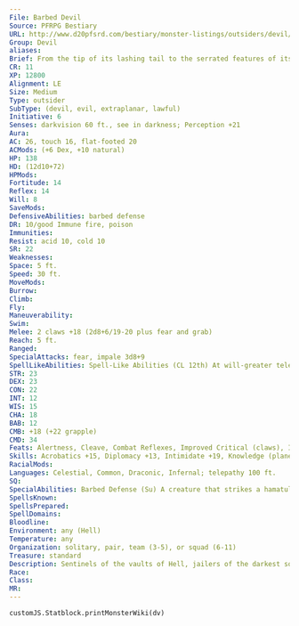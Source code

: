 ```yaml
---
File: Barbed Devil
Source: PFRPG Bestiary
URL: http://www.d20pfsrd.com/bestiary/monster-listings/outsiders/devil/barbed
Group: Devil
aliases: 
Brief: From the tip of its lashing tail to the serrated features of its fangfilled visage, this fiery-eyed sentinel bristles with barbs.
CR: 11
XP: 12800
Alignment: LE
Size: Medium
Type: outsider
SubType: (devil, evil, extraplanar, lawful)
Initiative: 6
Senses: darkvision 60 ft., see in darkness; Perception +21
Aura: 
AC: 26, touch 16, flat-footed 20
ACMods: (+6 Dex, +10 natural)
HP: 138
HD: (12d10+72)
HPMods: 
Fortitude: 14
Reflex: 14
Will: 8
SaveMods: 
DefensiveAbilities: barbed defense
DR: 10/good Immune fire, poison
Immunities: 
Resist: acid 10, cold 10
SR: 22
Weaknesses: 
Space: 5 ft.
Speed: 30 ft.
MoveMods: 
Burrow: 
Climb: 
Fly: 
Maneuverability: 
Swim: 
Melee: 2 claws +18 (2d8+6/19-20 plus fear and grab)
Reach: 5 ft.
Ranged: 
SpecialAttacks: fear, impale 3d8+9
SpellLikeAbilities: Spell-Like Abilities (CL 12th) At will-greater teleport (self plus 50 lbs. of objects only), hold person (DC 17), major image (DC 17), produce flame, pyrotechnics (DC 16), scorching ray (2 rays only) 1/day-order's wrath (DC 18), summon (level 4, 1 barbed devil 35%), unholy blight (DC 18)
STR: 23
DEX: 23
CON: 22
INT: 12
WIS: 15
CHA: 18
BAB: 12
CMB: +18 (+22 grapple)
CMD: 34
Feats: Alertness, Cleave, Combat Reflexes, Improved Critical (claws), Iron Will, Power Attack
Skills: Acrobatics +15, Diplomacy +13, Intimidate +19, Knowledge (planes) +16, Perception +21, Sense Motive +21, Spellcraft +12, Stealth +13, Survival +14
RacialMods: 
Languages: Celestial, Common, Draconic, Infernal; telepathy 100 ft.
SQ: 
SpecialAbilities: Barbed Defense (Su) A creature that strikes a hamatula with a melee weapon, an unarmed strike, or a natural weapon takes 1d8+6 points of piercing damage from the devil's barbs. Melee weapons with reach do not endanger a user in this way. Fear (Su) A barbed devil's fear attack affects any creature it damages with its claws. A DC 20 Will save resists this effect, otherwise the victim becomes frightened for 1d4 rounds. This is a mind-affecting fear effect. The save DC is Charisma-based. Grab (Ex) A barbed devil can use its grab attack against a foe of up to Medium size. Impale (Ex) A barbed devil deals 3d8+9 points of piercing damage to a grabbed opponent with a successful grapple check.
SpellsKnown: 
SpellsPrepared: 
SpellDomains: 
Bloodline: 
Environment: any (Hell)
Temperature: any
Organization: solitary, pair, team (3-5), or squad (6-11)
Treasure: standard
Description: Sentinels of the vaults of Hell, jailers of the darkest souls, and living weapons of the infernal forges, barbed devils-known as hamatulas to diabolists-enforce the strictures of the damned and safeguard the nefarious works of greater devils. A hamatula enjoys the feel of warm blood on its spines, and prefers to leap into melee when presented with an opportunity for battle. Hamatulas are collectors and organizers, and are favorite allies of greedy summoners as they often bring with them tempting treasures from Hell's vaults or know the paths to deadly riches. Left to their own devices, the lairs of these devils often bear the pierced trophies of their past victims, hung like perverse bug collections on bloodied walls. Most barbed devils stand upward of 7 feet tall and weigh 300 pounds, though their leanly muscled bodies appear much larger due to the constantly growing and adjusting spines that protrude from their razor-sharp bodies.
Race: 
Class: 
MR: 
---
```

```dataviewjs
customJS.Statblock.printMonsterWiki(dv)
```
